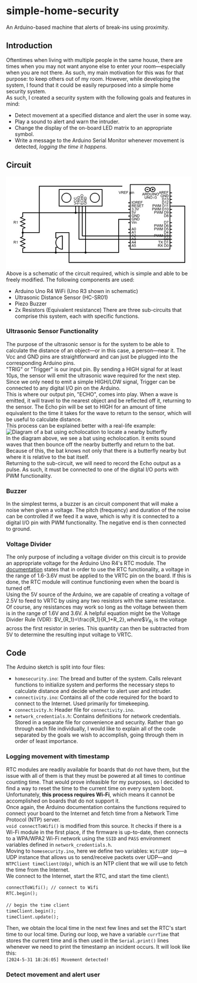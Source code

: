# simple-home-security
An Arduino-based machine that alerts of break-ins using proximity.

## Introduction
Oftentimes when living with multiple people in the same house, there are times when you may not want anyone else to enter your room—especially when you are not there. As such, my main motivation for this was for that purpose: to keep others out of my room. However, while developing the system, I found that it could be easily repurposed into a simple home security system.\
As such, I created a security system with the following goals and features in mind:
* Detect movement at a specified distance and alert the user in some way.
* Play a sound to alert and warn the intruder.
* Change the display of the on-board LED matrix to an appropriate symbol.
* Write a message to the Arduino Serial Monitor whenever movement is detected, _logging the time it happens._

## Circuit
![Schematic of Home Security Circuit](schematic.jpg)\
Above is a schematic of the circuit required, which is simple and able to be freely modified. The following components are used:
* Arduino Uno R4 WiFi (Uno R3 shown in schematic)
* Ultrasonic Distance Sensor (HC-SR01)
* Piezo Buzzer
* 2x Resistors (Equivalent resistance)
There are three sub-circuits that comprise this system, each with specific functions.
### Ultrasonic Sensor Functionality
The purpose of the ultrasonic sensor is for the system to be able to calculate the distance of an object—or in this case, a person—near it. The Vcc and GND pins are straightforward and can just be plugged into the corresponding Arduino pins.\
"TRIG" or "Trigger" is our input pin. By sending a HIGH signal for at least 10µs, the sensor will emit the ultrasonic wave required for the next step. Since we only need to emit a simple HIGH/LOW signal, Trigger can be connected to any digital I/O pin on the Arduino.\
This is where our output pin, "ECHO", comes into play. When a wave is emitted, it will travel to the nearest object and be reflected off it, returning to the sensor. The Echo pin will be set to HIGH for an amount of time equivalent to the time it takes for the wave to return to the sensor, which will be useful to calculate distance.\
This process can be explained better with a real-life example:\
![Diagram of a bat using echolocation to locate a nearby butterfly](https://static.sciencelearn.org.nz/images/images/000/004/184/full/Bat-v6.jpg?1674173370)\
In the diagram above, we see a bat using echolocation. It emits sound waves that then bounce off the nearby butterfly and return to the bat. Because of this, the bat knows not only that there is a butterfly nearby but where it is relative to the bat itself.\
Returning to the sub-circuit, we will need to record the Echo output as a pulse. As such, it must be connected to one of the digital I/O ports with PWM functionality.
### Buzzer
In the simplest terms, a buzzer is an circuit component that will make a noise when given a voltage. The pitch (frequency) and duration of the noise can be controlled if we feed it a wave, which is why it is connected to a digital I/O pin with PWM functionality. The negative end is then connected to ground.
### Voltage Divider
The only purpose of including a voltage divider on this circuit is to provide an appropriate voltage for the Arduino Uno R4's RTC module. The [documentation](https://docs.arduino.cc/tutorials/uno-r4-wifi/rtc/) states that in order to use the RTC functionality, a voltage in the range of 1.6-3.6V must be applied to the VRTC pin on the board. If this is done, the RTC module will continue functioning even when the board is turned off.\
Using the 5V source of the Arduino, we are capable of creating a voltage of 2.5V to feed to VRTC by using any two resistors with the same resistance. Of course, any resistances may work so long as the voltage between them is in the range of 1.6V and 3.6V. A helpful equation might be the Voltage Divider Rule (VDR): \$V_{R_1}=\frac{R_1}{R_1+R_2}$, where \$V_{R_1}$ is the voltage across the first resistor in series. This quantity can then be subtracted from 5V to determine the resulting input voltage to VRTC.

## Code
The Arduino sketch is split into four files:
* `homesecurity.ino`: The bread and butter of the system. Calls relevant functions to initialize system and performs the necessary steps to calculate distance and decide whether to alert user and intruder.
* `connectivity.ino`: Contains all of the code required for the board to connect to the Internet. Used primarily for timekeeping.
* `connectivity.h`: Header file for `connectivity.ino`.
* `network_credentials.h`: Contains definitions for network credentials. Stored in a separate file for convenience and security.
Rather than go through each file individually, I would like to explain all of the code separated by the goals we wish to accomplish, going through them in order of least importance.
### Logging movement with timestamp
RTC modules are readily available for boards that do not have them, but the issue with all of them is that they must be powered at all times to continue counting time. That would prove infeasible for my purposes, so I decided to find a way to reset the time to the current time on every system boot.\
Unfortunately, **this process requires Wi-Fi**, which means it cannot be accomplished on boards that do not support it.\
Once again, the Arduino documentation contains the functions required to connect your board to the Internet and fetch time from a Network Time Protocol (NTP) server.\
`void connectToWifi()` is modified from this source. It checks if there is a Wi-Fi module in the first place, if the firmware is up-to-date, then connects to a WPA/WPA2 Wi-Fi network using the `SSID` and `PASS` environment variables defined in `network_credentials.h`.\
Moving to `homesecurity.ino`, here we define two variables: `WifiUDP Udp`—a UDP instance that allows us to send/receive packets over UDP—and `NTPClient timeClient(Udp)`, which is an NTP client that we will use to fetch the time from the Internet.\
We connect to the Internet, start the RTC, and start the time client:\
```
connectToWifi(); // connect to Wifi
RTC.begin();

// begin the time client
timeClient.begin();
timeClient.update();
```
Then, we obtain the local time in the next few lines and set the RTC's start time to our local time. During our loop, we have a variable `currTime` that stores the current time and is then used in the `Serial.print()` lines whenever we need to print the timestamp an incident occurs. It will look like this:\
`[2024-5-31 18:26:05] Movement detected!`
### Detect movement and alert user
